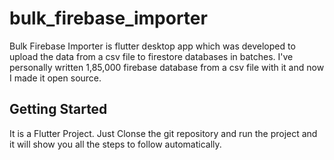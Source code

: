 # bulk_firebase_importer

Bulk Firebase Importer is flutter desktop app which was developed to upload the data from a csv file to firestore databases in batches. I've personally written 1,85,000 firebase database from a csv file with it and now I made it open source.

## Getting Started

It is a Flutter Project. Just Clonse the git repository and run the project and it will show you all the steps to follow automatically.